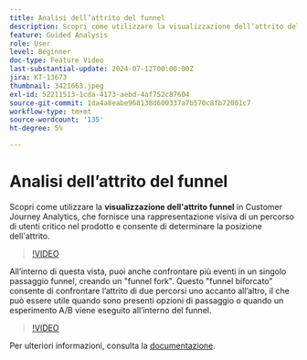 ```yaml
---
title: Analisi dell’attrito del funnel
description: Scopri come utilizzare la visualizzazione dell’attrito del funnel nel Customer Journey Analytics, che fornisce una rappresentazione visiva di un percorso di utenti critico nel prodotto e consente di determinare dove si trova l’attrito.
feature: Guided Analysis
role: User
level: Beginner
doc-type: Feature Video
last-substantial-update: 2024-07-12T00:00:00Z
jira: KT-13673
thumbnail: 3421663.jpeg
exl-id: 52211513-1cda-4173-aebd-4af752c87604
source-git-commit: 1da4a8eabe968138d600337a7b570c8fb72001c7
workflow-type: tm+mt
source-wordcount: '135'
ht-degree: 5%

---
```


# Analisi dell’attrito del funnel

Scopri come utilizzare la **visualizzazione dell&#39;attrito funnel** in Customer Journey Analytics, che fornisce una rappresentazione visiva di un percorso di utenti critico nel prodotto e consente di determinare la posizione dell&#39;attrito.

>[!VIDEO](https://video.tv.adobe.com/v/3421663/?learn=on)

All’interno di questa vista, puoi anche confrontare più eventi in un singolo passaggio funnel, creando un &quot;funnel fork&quot;. Questo &quot;funnel biforcato&quot; consente di confrontare l’attrito di due percorsi uno accanto all’altro, il che può essere utile quando sono presenti opzioni di passaggio o quando un esperimento A/B viene eseguito all’interno del funnel.

>[!VIDEO](https://video.tv.adobe.com/v/3431113/?learn=on)

Per ulteriori informazioni, consulta la [documentazione](https://experienceleague.adobe.com/it/docs/analytics-platform/using/guided-analysis/funnel/friction).
